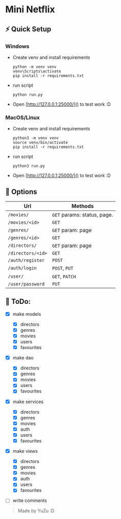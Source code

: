 # Mini Netflix

## ⚡ Quick Setup

### Windows
- Create venv and install requirements
    ```shell
    python -m venv venv
    venv\Scripts\activate
    pip install -r requirements.txt
    ```
- run script
    ```shell
    python run.py
    ```
- Open [http://127.0.0.1:25000/]() to test work :D

### MacOS/Linux
- Create venv and install requirements
    ```shell
    python3 -m venv venv
    source venv/bin/activate
    pip install -r requirements.txt
    ```
- run script
    ```shell
    python3 run.py
    ```
- Open [http://127.0.0.1:25000/]() to test work :D

## 🔧 Options

| Url|Methods|
|----|----|
|`/movies/`|`GET` params: status, page.|
|`/movies/<id>`|`GET`|
|`/genres/`|`GET` param: page|
|`/genres/<id>`|`GET`|
|`/directors/`|`GET` param: page|
|`/directors/<id>`|`GET`|
|`/auth/register`|`POST`|
|`/auth/login`|`POST`, `PUT`|
|`/user/`|`GET`, `PATCH`|
|`/user/password`|`PUT`|


## 📌 ToDo:
- [x] make models
  - [x] directors
  - [x] genres
  - [x] movies
  - [x] users
  - [x] favourites
- [x] make dao
  - [x] directors
  - [x] genres
  - [x] movies
  - [x] users
  - [x] favourites
- [x] make services
  - [x] directors
  - [x] genres
  - [x] movies
  - [x] auth
  - [x] users
  - [x] favourites
- [x] make views
  - [x] directors
  - [x] genres
  - [x] movies
  - [x] auth
  - [x] users
  - [x] favourites
- [ ] write comments


> Made by YuZu :D

